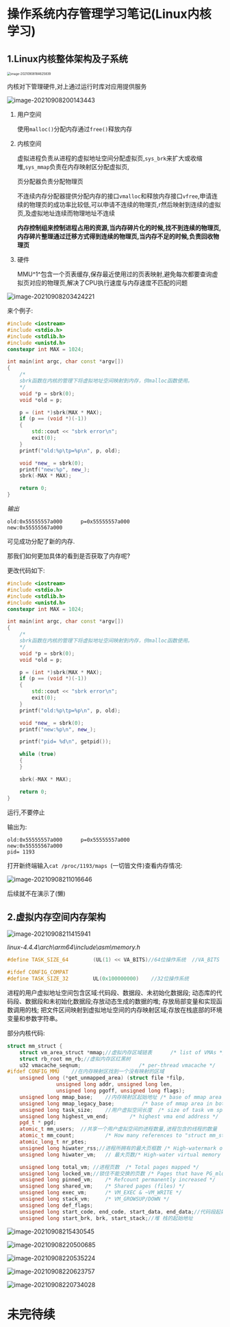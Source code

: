 # 操作系统内存管理学习笔记(Linux内核学习)

## 1.Linux内核整体架构及子系统

<img src="https://lzx-figure-bed.obs.dualstack.cn-north-4.myhuaweicloud.com/Figurebed/image-20210908184625839.png" alt="image-20210908184625839" style="zoom:50%;" />

内核对下管理硬件,对上通过运行时库对应用提供服务

![image-20210908200143443](https://lzx-figure-bed.obs.dualstack.cn-north-4.myhuaweicloud.com/Figurebed/image-20210908200143443.png)

1. 用户空间

   使用`malloc()`分配内存通过`free()`释放内存 

2. 内核空间

   虚拟进程负责从进程的虚拟地址空间分配虚拟页,`sys_brk`来扩大或收缩堆,`sys_mmap`负责在内存映射区分配虚拟页,

   页分配器负责分配物理页

   不连续内存分配器提供分配内存的接口`vmalloc`和释放内存接口`vfree`,申请连续的物理页的成功率比较低,可以申请不连续的物理页,r然后映射到连续的虚拟页,及虚拟地址连续而物理地址不连续

   **内存控制组来控制进程占用的资源,当内存碎片化的时候,找不到连续的物理页,内存碎片整理通过迁移方式得到连续的物理页,当内存不足的时候,负责回收物理页**

3. 硬件

   MMU^1^包含一个页表缓存,保存最近使用过的页表映射,避免每次都要查询虚拟页对应的物理页,解决了CPU执行速度与内存速度不匹配的问题



![image-20210908203424221](https://lzx-figure-bed.obs.dualstack.cn-north-4.myhuaweicloud.com/Figurebed/image-20210908203424221.png)

来个例子:

```cpp
#include <iostream>
#include <stdio.h>
#include <stdlib.h>
#include <unistd.h>
constexpr int MAX = 1024;

int main(int argc, char const *argv[])
{
    /*
    sbrk函数在内核的管理下将虚拟地址空间映射到内存，供malloc函数使用。
    */
    void *p = sbrk(0);
    void *old = p;

    p = (int *)sbrk(MAX * MAX);
    if (p == (void *)(-1))
    {
        std::cout << "sbrk error\n";
        exit(0);
    }
    printf("old:%p\tp=%p\n", p, old);

    void *new_ = sbrk(0);
    printf("new:%p", new_);
    sbrk(-MAX * MAX);

    return 0;
}

```

*输出*

```
old:0x55555557a000      p=0x55555557a000
new:0x55555567a000
```

可见成功分配了新的内存.

那我们如何更加具体的看到是否获取了内存呢?

更改代码如下:

```cpp
#include <iostream>
#include <stdio.h>
#include <stdlib.h>
#include <unistd.h>
constexpr int MAX = 1024;

int main(int argc, char const *argv[])
{
    /*
    sbrk函数在内核的管理下将虚拟地址空间映射到内存，供malloc函数使用。
    */
    void *p = sbrk(0);
    void *old = p;

    p = (int *)sbrk(MAX * MAX);
    if (p == (void *)(-1))
    {
        std::cout << "sbrk error\n";
        exit(0);
    }
    printf("old:%p\tp=%p\n", p, old);

    void *new_ = sbrk(0);
    printf("new:%p\n", new_);

    printf("pid= %d\n", getpid());

    while (true)
    {
    }

    sbrk(-MAX * MAX);

    return 0;
}

```

运行,不要停止

输出为:

```
old:0x55555557a000      p=0x55555557a000
new:0x55555567a000
pid= 1193
```

打开新终端输入`cat /proc/1193/maps `(一切皆文件)查看内存情况:

![image-20210908211016646](https://lzx-figure-bed.obs.dualstack.cn-north-4.myhuaweicloud.com/Figurebed/image-20210908211016646.png)

后续就不在演示了(懒)

## 2.虚拟内存空间内存架构

![image-20210908211415941](https://lzx-figure-bed.obs.dualstack.cn-north-4.myhuaweicloud.com/Figurebed/image-20210908211415941.png)



*linux-4.4.4\arch\arm64\include\asm\memory.h*

```cpp
#define TASK_SIZE_64		(UL(1) << VA_BITS)//64位操作系统  //VA_BITS 编译内核的时候选择的虚拟地址的位数

#ifdef CONFIG_COMPAT
#define TASK_SIZE_32		UL(0x100000000)    //32位操作系统
```

进程的用户虚拟地址空间包含区域:代码段、数据段、未初始化数据段;
动态库的代码段、数据段和未初始化数据段;存放动态生成的数据的堆;
存放局部变量和实现函数调用的栈;
把文件区间映射到虚拟地址空间的内存映射区域;存放在栈底部的环境变量和参数字符串。

部分内核代码:

```cpp
struct mm_struct {
	struct vm_area_struct *mmap;//虚拟内存区域链表		/* list of VMAs */
	struct rb_root mm_rb;//虚拟内存区红黑树
	u32 vmacache_seqnum;                   /* per-thread vmacache */
#ifdef CONFIG_MMU    //在内存映射区找到一个没有映射的区域
	unsigned long (*get_unmapped_area) (struct file *filp,
				unsigned long addr, unsigned long len,
				unsigned long pgoff, unsigned long flags);
    unsigned long mmap_base;	//内存映射区起始地址	/* base of mmap area */
	unsigned long mmap_legacy_base;         /* base of mmap area in bottom-up allocations */
	unsigned long task_size;	//用户虚拟空间长度	/* size of task vm space */
	unsigned long highest_vm_end;		/* highest vma end address */
	pgd_t * pgd;
	atomic_t mm_users;	//共享一个用户虚拟空间的进程数量,进程包含的线程的数量		/* How many users with user space? */
	atomic_t mm_count;			/* How many references to "struct mm_struct" (users count as 1) */
	atomic_long_t nr_ptes;	
    unsigned long hiwater_rss;//进程所拥有的最大页框数	/* High-watermark of RSS usage */
	unsigned long hiwater_vm;	// 最大页数/* High-water virtual memory usage */

	unsigned long total_vm;	//进程页数	/* Total pages mapped */
	unsigned long locked_vm;//锁住不能交换的页数	/* Pages that have PG_mlocked set */
	unsigned long pinned_vm;	/* Refcount permanently increased */
	unsigned long shared_vm;	/* Shared pages (files) */
	unsigned long exec_vm;		/* VM_EXEC & ~VM_WRITE */
	unsigned long stack_vm;		/* VM_GROWSUP/DOWN */
	unsigned long def_flags;
	unsigned long start_code, end_code, start_data, end_data;//代码段起始结束,数据段起始结束
	unsigned long start_brk, brk, start_stack;//堆 栈的起始地址
```



![image-20210908215430545](https://lzx-figure-bed.obs.dualstack.cn-north-4.myhuaweicloud.com/Figurebed/image-20210908215430545.png)



![image-20210908220500685](https://lzx-figure-bed.obs.dualstack.cn-north-4.myhuaweicloud.com/Figurebed/image-20210908220500685.png)



![image-20210908220535224](https://lzx-figure-bed.obs.dualstack.cn-north-4.myhuaweicloud.com/Figurebed/image-20210908220535224.png)

![image-20210908220623757](https://lzx-figure-bed.obs.dualstack.cn-north-4.myhuaweicloud.com/Figurebed/image-20210908220623757.png)



![image-20210908220734028](https://lzx-figure-bed.obs.dualstack.cn-north-4.myhuaweicloud.com/Figurebed/image-20210908220734028.png)

# 未完待续

[^1]: MMU是Memory Management Unit的缩写，中文名是[内存管理](https://baike.baidu.com/item/内存管理)单元，有时称作**分页内存管理单元**（英语：**paged memory management unit**，缩写为**PMMU**）。它是一种负责处理[中央处理器](https://baike.baidu.com/item/中央处理器)（CPU）的[内存](https://baike.baidu.com/item/内存)访问请求的[计算机硬件](https://baike.baidu.com/item/计算机硬件)。它的功能包括[虚拟地址](https://baike.baidu.com/item/虚拟地址)到[物理地址](https://baike.baidu.com/item/物理地址)的转换（即[虚拟内存](https://baike.baidu.com/item/虚拟内存)管理）、内存保护、中央处理器[高速缓存](https://baike.baidu.com/item/高速缓存)的控制，在较为简单的计算机体系结构中，负责[总线](https://baike.baidu.com/item/总线)的[仲裁](https://baike.baidu.com/item/仲裁)以及存储体切换（bank switching，尤其是在8位的系统上）。

